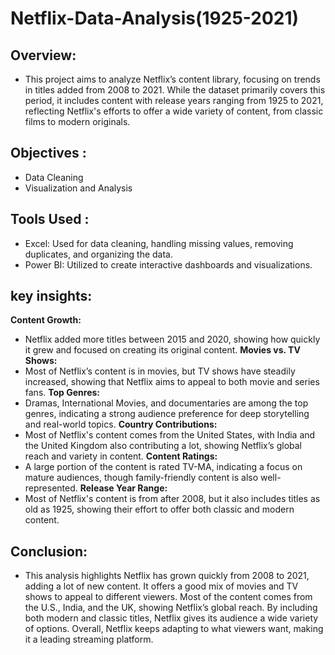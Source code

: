 # Netflix-Data-Analysis(1925-2021)
## Overview: 
- This project aims to analyze Netflix’s content library, focusing on trends in titles added from 2008 to 2021. While the dataset primarily covers this period, it includes content with release years ranging from 1925 to 2021, reflecting Netflix's efforts to offer a wide variety of content, from classic films to modern originals.
## Objectives :
- Data Cleaning
- Visualization and Analysis
## Tools Used :
- Excel: Used for data cleaning, handling missing values, removing duplicates, and organizing the data.
- Power BI: Utilized to create interactive dashboards and visualizations.
## key insights:
 **Content Growth:**
- Netflix added more titles between 2015 and 2020, showing how quickly it grew and focused on creating its original content.
 **Movies vs. TV Shows:**
- Most of Netflix’s content is in movies, but TV shows have steadily increased, showing that Netflix aims to appeal to both movie and series fans.
 **Top Genres:**
- Dramas, International  Movies, and documentaries are among the top genres, indicating a strong audience preference for deep storytelling and real-world topics.
 **Country Contributions:**
- Most of Netflix's content comes from the United States, with India and the United Kingdom also contributing a lot, showing Netflix’s global reach and variety in content.
 **Content Ratings:**
- A large portion of the content is rated TV-MA, indicating a focus on mature audiences, though family-friendly content is also well-represented.
 **Release Year Range:**
- Most of Netflix's content is from after 2008, but it also includes titles as old as 1925, showing their effort to offer both classic and modern content.
## Conclusion:
- This analysis highlights Netflix has grown quickly from 2008 to 2021, adding a lot of new content. It offers a good mix of movies and TV shows to appeal to different viewers. Most of the content comes from the U.S., India, and the UK, showing Netflix’s global reach. By including both modern and classic titles, Netflix gives its audience a wide variety of options. Overall, Netflix keeps adapting to what viewers want, making it a leading streaming platform.
